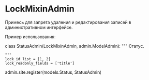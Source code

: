 # LockMixinAdmin
Примесь для запрета удаления и редактирования записей в административном интерфейсе.

Пример использования:

class StatusAdmin(LockMixinAdmin, admin.ModelAdmin):
    """
    Статус.
    
    """
    lock_id_list = [1, 2]
    lock_readonly_fields = ['title']

admin.site.register(models.Status, StatusAdmin)
